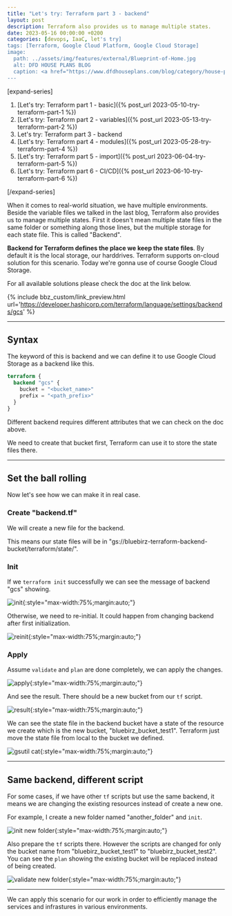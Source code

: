 ```yaml
---
title: "Let's try: Terraform part 3 - backend"
layout: post
description: Terraform also provides us to manage multiple states.
date: 2023-05-16 00:00:00 +0200
categories: [devops, IaaC, let's try]
tags: [Terraform, Google Cloud Platform, Google Cloud Storage]
image:
  path: ../assets/img/features/external/Blueprint-of-Home.jpg
  alt: DFD HOUSE PLANS BLOG
  caption: <a href="https://www.dfdhouseplans.com/blog/category/house-plans/">DFD HOUSE PLANS BLOG</a>
---
```


[expand-series]

  1. [Let's try: Terraform part 1 - basic]({% post_url 2023-05-10-try-terraform-part-1 %})
  1. [Let's try: Terraform part 2 - variables]({% post_url 2023-05-13-try-terraform-part-2 %})
  1. Let's try: Terraform part 3 - backend
  1. [Let's try: Terraform part 4 - modules]({% post_url 2023-05-28-try-terraform-part-4 %})
  1. [Let's try: Terraform part 5 - import]({% post_url 2023-06-04-try-terraform-part-5 %})
  1. [Let's try: Terraform part 6 - CI/CD]({% post_url 2023-06-10-try-terraform-part-6 %})

[/expand-series]

When it comes to real-world situation, we have multiple environments. Beside the variable files we talked in the last blog, Terraform also provides us to manage multiple states. First it doesn't mean multiple state files in the same folder or something along those lines, but the multiple storage for each state file. This is called "Backend".

**Backend for Terraform defines the place we keep the state files**. By default it is the local storage, our harddrives. Terraform supports on-cloud solution for this scenario. Today we're gonna use of course Google Cloud Storage.

For all available solutions please check the doc at the link below.

{% include bbz_custom/link_preview.html url='<https://developer.hashicorp.com/terraform/language/settings/backends/gcs>' %}

---

## Syntax

The keyword of this is backend and we can define it to use Google Cloud Storage as a backend like this.

```terraform
terraform {
  backend "gcs" {
    bucket = "<bucket_name>"
    prefix = "<path_prefix>"
  }
}
```

Different backend requires different attributes that we can check on the doc above.

We need to create that bucket first, Terraform can use it to store the state files there.

---

## Set the ball rolling

Now let's see how we can make it in real case.

### Create "backend.tf"

We will create a new file for the backend.

<script src="https://gist.github.com/bluebirz/18d2776ce67e82a9462eb6e2cf5ed6d6.js"></script>

This means our state files will be in "gs://bluebirz-terraform-backend-bucket/terraform/state/".

### Init

If we `terraform init` successfully we can see the message of backend "gcs" showing.

![init](https://bluebirzdotnet.s3.ap-southeast-1.amazonaws.com/terraform/p3/01-init.png){:style="max-width:75%;margin:auto;"}

Otherwise, we need to re-initial. It could happen from changing backend after first initialization.

![reinit](https://bluebirzdotnet.s3.ap-southeast-1.amazonaws.com/terraform/p3/02-init-fail.png){:style="max-width:75%;margin:auto;"}

### Apply

Assume `validate` and `plan` are done completely, we can apply the changes.

![apply](https://bluebirzdotnet.s3.ap-southeast-1.amazonaws.com/terraform/p3/03-apply.png){:style="max-width:75%;margin:auto;"}

And see the result. There should be a new bucket from our `tf` script.

![result](https://bluebirzdotnet.s3.ap-southeast-1.amazonaws.com/terraform/p3/04-buckets.png){:style="max-width:75%;margin:auto;"}

We can see the state file in the backend bucket have a state of the resource we create which is the new bucket, "bluebirz_bucket_test1". Terraform just move the state file from local to the bucket we defined.

![gsutil cat](https://bluebirzdotnet.s3.ap-southeast-1.amazonaws.com/terraform/p3/05-cat-state.png){:style="max-width:75%;margin:auto;"}

---

## Same backend, different script

For some cases, if we have other `tf` scripts but use the same backend, it means we are changing the existing resources instead of create a new one.

For example, I create a new folder named "another_folder" and `init`.

![init new folder](https://bluebirzdotnet.s3.ap-southeast-1.amazonaws.com/terraform/p3/06-same-backend-new-tf.png){:style="max-width:75%;margin:auto;"}

Also prepare the `tf` scripts there. However the scripts are changed for only the bucket name from "bluebirz_bucket_test1" to "bluebirz_bucket_test2". You can see the `plan` showing the existing bucket will be replaced instead of being created.

![validate new folder](https://bluebirzdotnet.s3.ap-southeast-1.amazonaws.com/terraform/p3/07-same-backend-plan.png){:style="max-width:75%;margin:auto;"}

---

We can apply this scenario for our work in order to efficiently manage the services and infrastures in various environments.

